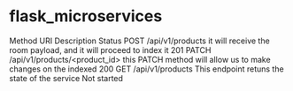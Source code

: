 # flask_microservices

Method	URI	Description	Status
POST	/api/v1/products	it will receive the room payload, and it will proceed to index it	201
PATCH	/api/v1/products/<product_id>	this PATCH method will allow us to make changes on the indexed 200
GET	/api/v1/products	This endpoint retuns the state of the service	Not started
